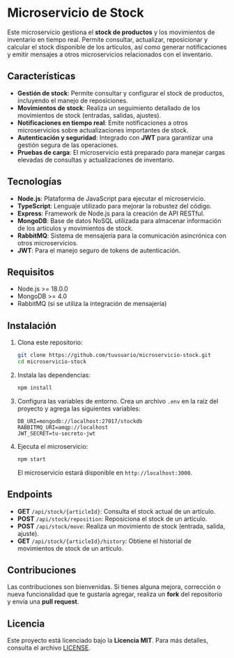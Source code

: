 

# Microservicio de Stock

Este microservicio gestiona el **stock de productos** y los movimientos de inventario en tiempo real. Permite consultar, actualizar, reposicionar y calcular el stock disponible de los artículos, así como generar notificaciones y emitir mensajes a otros microservicios relacionados con el inventario.

## Características

- **Gestión de stock**: Permite consultar y configurar el stock de productos, incluyendo el manejo de reposiciones.
- **Movimientos de stock**: Realiza un seguimiento detallado de los movimientos de stock (entradas, salidas, ajustes).
- **Notificaciones en tiempo real**: Emite notificaciones a otros microservicios sobre actualizaciones importantes de stock.
- **Autenticación y seguridad**: Integrado con **JWT** para garantizar una gestión segura de las operaciones.
- **Pruebas de carga**: El microservicio está preparado para manejar cargas elevadas de consultas y actualizaciones de inventario.

## Tecnologías

- **Node.js**: Plataforma de JavaScript para ejecutar el microservicio.
- **TypeScript**: Lenguaje utilizado para mejorar la robustez del código.
- **Express**: Framework de Node.js para la creación de API RESTful.
- **MongoDB**: Base de datos NoSQL utilizada para almacenar información de los artículos y movimientos de stock.
- **RabbitMQ**: Sistema de mensajería para la comunicación asincrónica con otros microservicios.
- **JWT**: Para el manejo seguro de tokens de autenticación.

## Requisitos

- Node.js >= 18.0.0
- MongoDB >= 4.0
- RabbitMQ (si se utiliza la integración de mensajería)

## Instalación

1. Clona este repositorio:
   ```bash
   git clone https://github.com/tuusuario/microservicio-stock.git
   cd microservicio-stock
   ```

2. Instala las dependencias:
   ```bash
   npm install
   ```

3. Configura las variables de entorno. Crea un archivo `.env` en la raíz del proyecto y agrega las siguientes variables:
   ```
   DB_URI=mongodb://localhost:27017/stockdb
   RABBITMQ_URI=amqp://localhost
   JWT_SECRET=tu-secreto-jwt
   ```

4. Ejecuta el microservicio:
   ```bash
   npm start
   ```

   El microservicio estará disponible en `http://localhost:3000`.

## Endpoints

- **GET** `/api/stock/{articleId}`: Consulta el stock actual de un artículo.
- **POST** `/api/stock/reposition`: Reposiciona el stock de un artículo.
- **POST** `/api/stock/move`: Realiza un movimiento de stock (entrada, salida, ajuste).
- **GET** `/api/stock/{articleId}/history`: Obtiene el historial de movimientos de stock de un artículo.

## Contribuciones

Las contribuciones son bienvenidas. Si tienes alguna mejora, corrección o nueva funcionalidad que te gustaría agregar, realiza un **fork** del repositorio y envía una **pull request**.

## Licencia

Este proyecto está licenciado bajo la **Licencia MIT**. Para más detalles, consulta el archivo [LICENSE](LICENSE).
